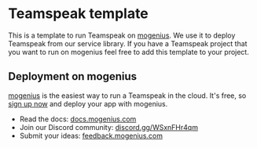# Teamspeak template
This is a template to run Teamspeak on [mogenius](https://mogenius.com). We use it to deploy Teamspeak from our service library. If you have a Teamspeak project that you want to run on mogenius feel free to add this template to your project.
## Deployment on mogenius
[mogenius](https://mogenius.com) is the easiest way to run a Teamspeak in the cloud. It's free, so [sign up now](https://studio.mogenius.com/user/registration) and deploy your app with mogenius.
- Read the docs: [docs.mogenius.com](https://docs.mogenius.com)
- Join our Discord community: [discord.gg/WSxnFHr4qm](https://discord.gg/WSxnFHr4qm)
- Submit your ideas: [feedback.mogenius.com](https://feedback.mogenius.com)
